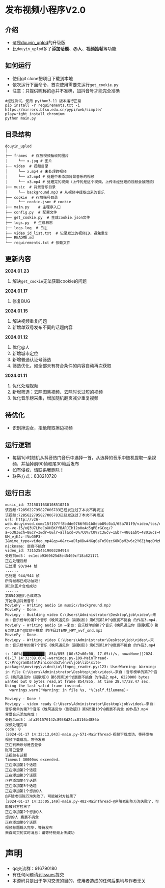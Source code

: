 # 发布视频小程序V2.0
## 介绍
- 这是[douyin_uplod](https://github.com/Superheroff/douyin_uplod/tree/main)的升级版
- 比`douyin_uplod`多了**添加话题**、**@人**、**视频抽帧**等功能

## 如何运行
- 使用git clone把项目下载到本地
- 依次运行下面命令，首次使用需要先运行`get_cookie.py`
- 注意：只提供昵称的@并不准确，加抖音号才能完全准确

```shell
#经过测试，使用 python3.11 版本运行正常
pip install -r requirements.txt -i https://mirrors.bfsu.edu.cn/pypi/web/simple/
playwright install chromium
python main.py
```
## 目录结构
```text
douyin_uplod
│
├── frames  # 存放视频抽帧的图片
│     └── x.jpg # 图片
├── video  # 视频目录
│     └── x.mp4 # 未处理的视频
│     └── x2.mp4 # 处理中未添加背景音乐的视频
│     └── x3.mp4 # 处理完的视频（上传的是这个视频，上传未经处理的视频会被限流）
├── music  # 背景音乐目录
│     └── background.mp3 # 从视频中提取出来的音乐
├── cookie  # 存放账号目录
│     └── cookie.json # cookie
├── main.py    # 主程序入口
├── config.py  # 配置文件
├── get_cookie.py  # 生成cookie.json文件
├── logs.py  # 生成日志
├── logs.log  # 日志
├── video_id_list.txt  # 记录发过的视频ID，避免重复
├── README.md
└── requirements.txt # 依赖文件
```
## 更新内容
**2024.01.23**
1. 解决`get_cookie`无法获取cookie的问题

**2024.01.17**
1. 修复BUG

**2024.01.15**
1. 解决视频重复问题
2. 新增单双号发布不同的话题内容


**2024.01.12**
1. 优化@人
2. 新增城市定位
3. 新增普通认证号筛选
4. 筛选优化，如全部未有符合条件的内容自动再次获取


**2024.01.11**
1. 优化处理视频
2. 新增筛选：去除图集视频、去除时长过短的视频
3. 优化音乐榜采集，增加随机翻页减少重复视频

## 待优化
- 识别擦边女，拒绝爬取擦边视频


## 运行逻辑
- 每隔1小时随机从抖音热门音乐中选择一首，从选择的音乐中随机提取一条视频，并抽掉前90帧和尾30帧后发布
- 如有侵权，请联系我删除！
- 联系方式：838210720

## 运行日志
```log
music_id: 7215811630108510210
该视频:7285622795827006783已经发送过了本次不再发送
该视频:7285622795827006783已经发送过了本次不再发送
url: http://v26-web.douyinvod.com/15f197ff8bdde0766f6b1b8ebb89c0a3/65a781f9/video/tos/cn/tos-cn-ve-15/oQ3U7LMeCoXHBKffBARJIhI2oHoAd5gPBrGCog/?a=6383&ch=8&cr=3&dr=0&lr=all&cd=0%7C0%7C0%7C3&cv=1&br=4801&bt=4801&cs=0&ds=4&ft=bvTKJbQQqUYqfJEZao0OiJTidUpi-UM_ejKJz-fVoG0P3-I&mime_type=video_mp4&qs=0&rc=aDlpODw4NGg0aTo5Ozc6OkBpM2w6c2Y6ZjhqcDMzNGkzM0BgX18xYDNeXjUxLzNhYTJiYSMyaWI0cjQwLy9gLS1kLTBzcw%3D%3D&btag=e00018000&dy_q=1705472969&feature_id=46a7bb47b4fd1280f3d3825bf2b29388&l=20240117142928CAC1860DB4F6D57378BA
nickname: 宸宸不挑食
video_id: 7315254519003204914
处理前md5： ec1ecb9360625d8e45469cf18a821171
正在处理视频
已处理 90/944 帧
......
已处理 944/944 帧
所有帧都已成功抽取！
第1张图片合成成功
......
第854张图片合成成功
开始添加背景音乐！
MoviePy - Writing audio in music//background.mp3
MoviePy - Done.
Moviepy - Building video C:\Users\Administrator\Desktop\job\video\—来自：音乐榜单的第7个音乐《晚风遇见你（副歌版）》第6页第10个@宸宸不挑食 的作品3.mp4.
MoviePy - Writing audio in —来自：音乐榜单的第7个音乐《晚风遇见你（副歌版）》第6页第10个@宸宸不挑食 的作品3TEMP_MPY_wvf_snd.mp3
MoviePy - Done.
Moviepy - Writing video C:\Users\Administrator\Desktop\job\video\—来自：音乐榜单的第7个音乐《晚风遇见你（副歌版）》第6页第10个@宸宸不挑食 的作品3.mp4

t: 100%|█████████▉| 854/855 [00:52<00:00, 17.05it/s, now=None][2024-01-17 14:32:09,604]-warnings.py-109-MainThread-C:\ProgramData\Miniconda3\envs\job\lib\site-packages\moviepy\video\io\ffmpeg_reader.py:123: UserWarning: Warning: in file C:\Users\Administrator\Desktop\job\video\—来自：音乐榜单的第7个音乐《晚风遇见你（副歌版）》第6页第10个@宸宸不挑食 的作品2.mp4, 6220800 bytes wanted but 0 bytes read,at frame 854/855, at time 28.47/28.47 sec. Using the last valid frame instead.
  warnings.warn("Warning: in file %s, "%(self.filename)+

Moviepy - Done !
Moviepy - video ready C:\Users\Administrator\Desktop\job\video\—来自：音乐榜单的第7个音乐《晚风遇见你（副歌版）》第6页第10个@宸宸不挑食 的作品3.mp4
背景音乐添加完成！
处理后md5： afa391570142c8958d24cc8116b4886b
视频处理完毕
code: 0
[2024-01-17 14:32:13,043]-main.py-571-MainThread-视频下载成功，等待发布
视频下载成功，等待发布
正在判断账号是否登录
账号已登录
该视频有话题
Timeout 30000ms exceeded.
正在添加第1个话题
正在添加第2个话题
正在添加第3个话题
正在添加第4个话题
正在添加第5个话题
正在添加第1个想@的人
@庐陵老街陈万洵失败了，可能被对方拉黑了
[2024-01-17 14:33:05,149]-main.py-482-MainThread-@庐陵老街陈万洵失败了，可能被对方拉黑了
正在添加第2个想@的人
想@的人 宸宸不挑食
正在添加第6个话题
视频标题输入完毕，等待发布
来自网页的实时消息：请等待视频上传成功
```

# 声明
- qq交流群：916790180
- 有任何问题请到[issues](https://github.com/Superheroff/douyin_uplod/issues)提交
- 本源码只是出于学习交流的目的，使用者造成的任何后果均与作者无关
